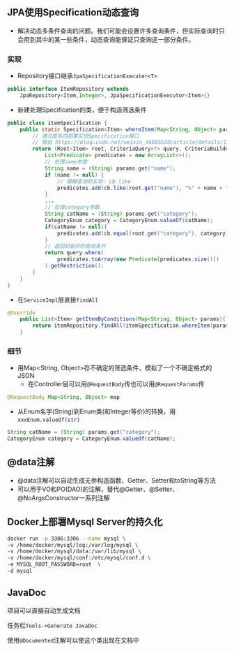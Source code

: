 ## JPA使用Specification动态查询

- 解决动态多条件查询的问题。我们可能会设置许多查询条件，但实际查询时只会用到其中的某一些条件，动态查询能保证只查询这一部分条件。

### 实现

- Repository接口继承`JpaSpecificationExecuter<T>`

```java
public interface ItemRepository extends 
    JpaRepository<Item,Integer>, JpaSpecificationExecutor<Item>{}
```

- 新建处理Specification的类，便于构造筛选条件

```java
public class itemSpecification {
    public static Specification<Item> whereItem(Map<String, Object> params) {
        // 通过匿名内部类实现Specification接口
        // 摘自 https://blog.csdn.net/weixin_46005530/article/details/132626158
        return (Root<Item> root, CriteriaQuery<?> query, CriteriaBuilder cb) -> {
            List<Predicate> predicates = new ArrayList<>();
            // 处理name参数
            String name = (String) params.get("name");
            if (name != null) {
                // 模糊查询的实现: cb.like
                predicates.add(cb.like(root.get("name"), "%" + name + "%"));
            }
            ...
            // 处理category参数
            String catName = (String) params.get("category");
            CategoryEnum category = CategoryEnum.valueOf(catName);
            if(catName != null){
                predicates.add(cb.equal(root.get("category"), category));
            }
            // 返回封装好的查询条件
            return query.where(
                predicates.toArray(new Predicate[predicates.size()])
            ).getRestriction();
        }
    }
}
```

- 在`ServiceImpl`层直接`findAll`

```java
@Override
    public List<Item> getItemByConditions(Map<String, Object> params){
        return itemRepository.findAll(itemSpecification.whereItem(params));
    }
```

### 细节

- 用Map<String, Object>存不确定的筛选条件，模拟了一个不确定格式的JSON
    - 在Controller层可以用`@RequestBody`传也可以用`@RequestParams`传

```java
@RequestBody Map<String, Object> map
```

- 从Enum名字(String)到Enum类(和Integer等价)的转换，用`xxxEnum.valueOf(str)`

```java
String catName = (String) params.get("category");
CategoryEnum category = CategoryEnum.valueOf(catName);
```

## @data注解

- @data注解可以自动生成无参构造函数、Getter、Setter和toString等方法
- 可以用于VO和PO(DAO)的注解，替代@Getter、@Setter、@NoArgsConstructor一系列注解

## Docker上部署Mysql Server的持久化

```bash
docker run -p 3306:3306 --name mysql \
-v /home/docker/mysql/log:/var/log/mysql \
-v /home/docker/mysql/data:/var/lib/mysql \
-v /home/docker/mysql/conf:/etc/mysql/conf.d \
-e MYSQL_ROOT_PASSWORD=root  \
-d mysql

```

## JavaDoc

项目可以直接自动生成文档

任务栏`Tools->Generate JavaDoc`

使用`@Documented`注解可以使这个类出现在文档中
